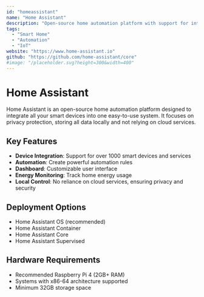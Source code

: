 ```yaml
---
id: "homeassistant"
name: "Home Assistant"
description: "Open-source home automation platform with support for integration of numerous devices and services"
tags:
  - "Smart Home"
  - "Automation"
  - "IoT"
website: "https://www.home-assistant.io"
github: "https://github.com/home-assistant/core"
#image: "/placeholder.svg?height=300&width=400"
---
```


# Home Assistant

Home Assistant is an open-source home automation platform designed to integrate all your smart devices into one easy-to-use system. It focuses on privacy protection, storing all data locally and not relying on cloud services.

## Key Features

- **Device Integration**: Support for over 1000 smart devices and services
- **Automation**: Create powerful automation rules
- **Dashboard**: Customizable user interface
- **Energy Monitoring**: Track home energy usage
- **Local Control**: No reliance on cloud services, ensuring privacy and security

## Deployment Options

- Home Assistant OS (recommended)
- Home Assistant Container
- Home Assistant Core
- Home Assistant Supervised

## Hardware Requirements

- Recommended Raspberry Pi 4 (2GB+ RAM)
- Systems with x86-64 architecture supported
- Minimum 32GB storage space 